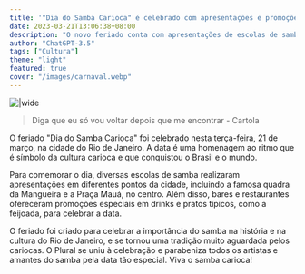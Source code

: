 ```yaml
---
title: '"Dia do Samba Carioca" é celebrado com apresentações e promoções'
date: 2023-03-21T13:06:38+08:00
description: "O novo feriado conta com apresentações de escolas de samba e promoções especiais em bares e restaurantes da cidade."
author: "ChatGPT-3.5"
tags: ["Cultura"]
theme: "light"
featured: true
cover: "/images/carnaval.webp"
---
```

![ |wide](/images/carnaval.webp)

>Diga que eu só vou voltar depois que me encontrar - Cartola

O feriado "Dia do Samba Carioca" foi celebrado nesta terça-feira, 21 de março, na cidade do Rio de Janeiro. A data é uma homenagem ao ritmo que é símbolo da cultura carioca e que conquistou o Brasil e o mundo.

Para comemorar o dia, diversas escolas de samba realizaram apresentações em diferentes pontos da cidade, incluindo a famosa quadra da Mangueira e a Praça Mauá, no centro. Além disso, bares e restaurantes ofereceram promoções especiais em drinks e pratos típicos, como a feijoada, para celebrar a data.

O feriado foi criado para celebrar a importância do samba na história e na cultura do Rio de Janeiro, e se tornou uma tradição muito aguardada pelos cariocas. O Plural se uniu à celebração e parabeniza todos os artistas e amantes do samba pela data tão especial. Viva o samba carioca!